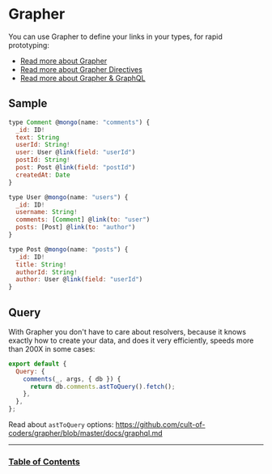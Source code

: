 # Grapher

You can use Grapher to define your links in your types, for rapid prototyping:

- [Read more about Grapher](https://github.com/cult-of-coders/grapher)
- [Read more about Grapher Directives](https://github.com/cult-of-coders/grapher-schema-directives)
- [Read more about Grapher & GraphQL](https://github.com/cult-of-coders/grapher/blob/master/docs/graphql.md)

## Sample

```js
type Comment @mongo(name: "comments") {
  _id: ID!
  text: String
  userId: String!
  user: User @link(field: "userId")
  postId: String!
  post: Post @link(field: "postId")
  createdAt: Date
}

type User @mongo(name: "users") {
  _id: ID!
  username: String!
  comments: [Comment] @link(to: "user")
  posts: [Post] @link(to: "author")
}

type Post @mongo(name: "posts") {
  _id: ID!
  title: String!
  authorId: String!
  author: User @link(field: "userId")
}
```

## Query

With Grapher you don't have to care about resolvers, because it knows exactly
how to create your data, and does it very efficiently, speeds more than 200X in some cases:

```js
export default {
  Query: {
    comments(_, args, { db }) {
      return db.comments.astToQuery().fetch();
    },
  },
};
```

Read about `astToQuery` options:
https://github.com/cult-of-coders/grapher/blob/master/docs/graphql.md

---

### [Table of Contents](index.md)
